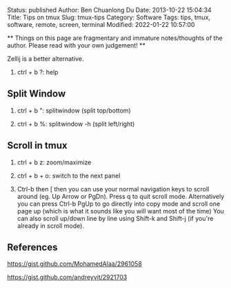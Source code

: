 Status: published
Author: Ben Chuanlong Du
Date: 2013-10-22 15:04:34
Title: Tips on tmux
Slug: tmux-tips
Category: Software
Tags: tips, tmux, software, remote, screen, terminal
Modified: 2022-01-22 10:57:00

**
Things on this page are fragmentary and immature notes/thoughts of the author. 
Please read with your own judgement!
**

Zellij is a better alternative.

1. ctrl + b ?: help

## Split Window

1. ctrl + b ": splitwindow (split top/bottom)

2. ctrl + b %: splitwindow -h (split left/right) 

## Scroll in tmux

1. ctrl + b z: zoom/maximize

2. ctrl + b + o: switch to the next panel

3. Ctrl-b then [ then you can use your normal navigation keys to scroll around (eg. Up Arrow or PgDn). 
    Press q to quit scroll mode.
    Alternatively you can press Ctrl-b PgUp to go directly into copy mode 
    and scroll one page up (which is what it sounds like you will want most of the time)
    You can also scroll up/down line by line using Shift-k 
    and Shift-j (if you're already in scroll mode).

## References

https://gist.github.com/MohamedAlaa/2961058

https://gist.github.com/andreyvit/2921703

